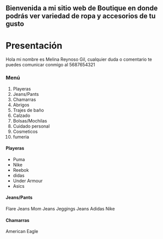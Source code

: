 ## Bienvenida a mi sitio web de Boutique en donde podrás ver variedad de ropa y accesorios de tu gusto 

# Presentación 
Hola mi nombre es Melina Reynoso Gil, cualquier duda o comentario te puedes comunicar conmigo al 5687654321 

### Menú 
1. Playeras 
2. Jeans/Pants 
3. Chamarras 
4. Abrigos
5. Trajes de baño
6. Calzado
7. Bolsas/Mochilas
8. Cuidado personal
9. Cosmeticos
10. fumeria 

#### Playeras
- Puma
- Nike
- Reebok
- didas
- Under Armour 
- Asics


#### Jeans/Pants
Flare Jeans 
Mom Jeans 
Jeggings Jeans 
Adidas
Nike

#### Chamarras
American Eagle
